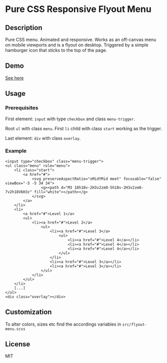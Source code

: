 # Pure CSS Responsive Flyout Menu

## Description

Pure CSS menu. Animated and responsive. Works as an
off-canvas menu on mobile viewports and is a flyout
on desktop. Triggered by a simple hamburger icon
that sticks to the top of the page.

## Demo

[See here](https://htmlpreview.github.io/?https://github.com/dneustadt/css-flyout-menu/blob/master/dist/index.html)

## Usage

### Prerequisites

First element: `input` with type `checkbox` and class `menu-trigger`.

Root `ul` with class `menu`. First `li` child with class `start` working as the trigger.

Last element: `div` with class `overlay`.

### Example

```
<input type="checkbox" class="menu-trigger">
<ul class="menu" role="menu">
    <li class="start">
        <a href="#">
            <svg preserveAspectRatio="xMidYMid meet" focusable="false" viewBox="-5 -5 34 34">
                <g><path d="M3 18h18v-2H3v2zm0-5h18v-2H3v2zm0-7v2h18V6H3z" fill="white"></path></g>
            </svg>
        </a>
    </li>
    <li>
        <a href="#">Level 1</a>
        <ul>
            <li><a href="#">Level 2</a>
                <ul>
                    <li><a href="#">Level 3</a>
                        <ul>
                            <li><a href="#">Level 4</a></li>
                            <li><a href="#">Level 4</a></li>
                            <li><a href="#">Level 4</a></li>
                        </ul>
                    </li>
                    <li><a href="#">Level 3</a></li>
                    <li><a href="#">Level 3</a></li>
                </ul>
            </li>
        </ul>
    </li>
    [...]
</ul>
<div class="overlay"></div>
```

## Customization

To alter colors, sizes etc find the accordings variables in `src/flyout-menu.scss`

## License

MIT
